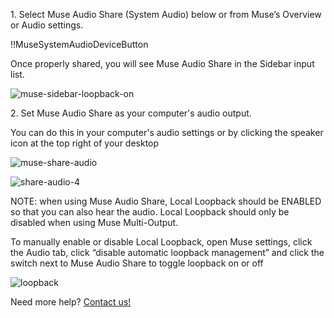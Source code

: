 1\. Select Muse Audio Share (System Audio) below or from Muse’s Overview or Audio settings.

!!MuseSystemAudioDeviceButton

Once properly shared, you will see Muse Audio Share in the Sidebar input list.


![muse-sidebar-loopback-on](https://user-images.githubusercontent.com/7818811/139191456-d3b45078-4e17-4cac-aa7d-3ab0ad7ffe5d.gif)

2\. Set Muse Audio Share as your computer's audio output.

You can do this in your computer's audio settings or by clicking the speaker icon at the top right of your desktop

![muse-share-audio](https://user-images.githubusercontent.com/7818811/140007753-0932f235-e555-4a06-99dd-72d8118dcde2.gif)

![share-audio-4](https://user-images.githubusercontent.com/7818811/139195545-e2786037-1e87-439c-aea4-fdf846957759.png)


NOTE: when using Muse Audio Share, Local Loopback should be ENABLED so that you can also hear the audio. Local Loopback should only be disabled when using Muse Multi-Output.

To manually enable or disable Local Loopback, open Muse settings, click the Audio tab, click “disable automatic loopback management” and click the switch next to Muse Audio Share to toggle loopback on or off 

![loopback](https://user-images.githubusercontent.com/7818811/138991820-7c99c3fa-2ca3-4348-9292-c626123e2794.png)

Need more help? [Contact us!](https://www.musesessions.co/contact)